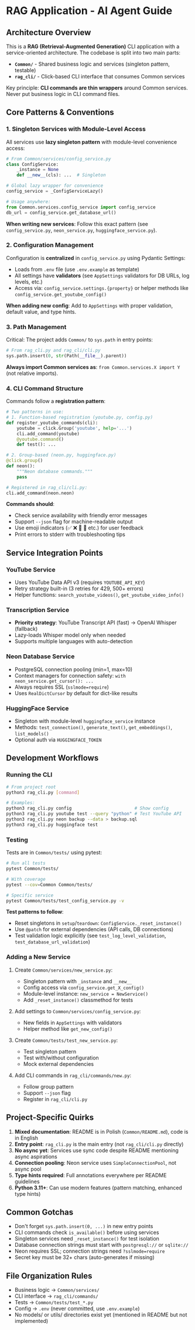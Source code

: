 # RAG Application - AI Agent Guide

## Architecture Overview

This is a **RAG (Retrieval-Augmented Generation)** CLI application with a service-oriented architecture. The codebase is split into two main parts:

- **`Common/`** - Shared business logic and services (singleton pattern, testable)
- **`rag_cli/`** - Click-based CLI interface that consumes Common services

Key principle: **CLI commands are thin wrappers** around Common services. Never put business logic in CLI command files.

## Core Patterns & Conventions

### 1. Singleton Services with Module-Level Access

All services use **lazy singleton pattern** with module-level convenience access:

```python
# From Common/services/config_service.py
class ConfigService:
    _instance = None
    def __new__(cls): ...  # Singleton

# Global lazy wrapper for convenience
config_service = _ConfigServiceLazy()

# Usage anywhere:
from Common.services.config_service import config_service
db_url = config_service.get_database_url()
```

**When writing new services**: Follow this exact pattern (see `config_service.py`, `neon_service.py`, `huggingface_service.py`).

### 2. Configuration Management

Configuration is **centralized** in `config_service.py` using Pydantic Settings:
- Loads from `.env` file (use `.env.example` as template)
- All settings have **validators** (see `AppSettings` validators for DB URLs, log levels, etc.)
- Access via: `config_service.settings.{property}` or helper methods like `config_service.get_youtube_config()`

**When adding new config**: Add to `AppSettings` with proper validation, default value, and type hints.

### 3. Path Management

Critical: The project adds `Common/` to `sys.path` in entry points:

```python
# From rag_cli.py and rag_cli/cli.py
sys.path.insert(0, str(Path(__file__).parent))
```

**Always import Common services as**: `from Common.services.X import Y` (not relative imports).

### 4. CLI Command Structure

Commands follow a **registration pattern**:

```python
# Two patterns in use:
# 1. Function-based registration (youtube.py, config.py)
def register_youtube_commands(cli):
    youtube = click.Group('youtube', help='...')
    cli.add_command(youtube)
    @youtube.command()
    def test(): ...

# 2. Group-based (neon.py, huggingface.py)
@click.group()
def neon():
    """Neon database commands."""
    pass

# Registered in rag_cli/cli.py:
cli.add_command(neon.neon)
```

**Commands should**:
- Check service availability with friendly error messages
- Support `--json` flag for machine-readable output
- Use emoji indicators (✅ ❌ 🔄 📝 etc.) for user feedback
- Print errors to stderr with troubleshooting tips

## Service Integration Points

### YouTube Service
- Uses YouTube Data API v3 (requires `YOUTUBE_API_KEY`)
- Retry strategy built-in (3 retries for 429, 500+ errors)
- Helper functions: `search_youtube_videos()`, `get_youtube_video_info()`

### Transcription Service
- **Priority strategy**: YouTube Transcript API (fast) → OpenAI Whisper (fallback)
- Lazy-loads Whisper model only when needed
- Supports multiple languages with auto-detection

### Neon Database Service
- PostgreSQL connection pooling (min=1, max=10)
- Context managers for connection safety: `with neon_service.get_cursor(): ...`
- Always requires SSL (`sslmode=require`)
- Uses `RealDictCursor` by default for dict-like results

### HuggingFace Service
- Singleton with module-level `huggingface_service` instance
- Methods: `test_connection()`, `generate_text()`, `get_embeddings()`, `list_models()`
- Optional auth via `HUGGINGFACE_TOKEN`

## Development Workflows

### Running the CLI
```bash
# From project root
python3 rag_cli.py [command]

# Examples:
python3 rag_cli.py config                        # Show config
python3 rag_cli.py youtube test --query "python" # Test YouTube API
python3 rag_cli.py neon backup --data > backup.sql
python3 rag_cli.py huggingface test
```

### Testing
Tests are in `Common/tests/` using pytest:

```bash
# Run all tests
pytest Common/tests/

# With coverage
pytest --cov=Common Common/tests/

# Specific service
pytest Common/tests/test_config_service.py -v
```

**Test patterns to follow**:
- Reset singletons in `setup`/`teardown`: `ConfigService._reset_instance()`
- Use `@patch` for external dependencies (API calls, DB connections)
- Test validation logic explicitly (see `test_log_level_validation`, `test_database_url_validation`)

### Adding a New Service

1. Create `Common/services/new_service.py`:
   - Singleton pattern with `_instance` and `__new__`
   - Config access via `config_service.get_X_config()`
   - Module-level instance: `new_service = NewService()`
   - Add `_reset_instance()` classmethod for tests

2. Add settings to `Common/services/config_service.py`:
   - New fields in `AppSettings` with validators
   - Helper method like `get_new_config()`

3. Create `Common/tests/test_new_service.py`:
   - Test singleton pattern
   - Test with/without configuration
   - Mock external dependencies

4. Add CLI commands in `rag_cli/commands/new.py`:
   - Follow group pattern
   - Support `--json` flag
   - Register in `rag_cli/cli.py`

## Project-Specific Quirks

1. **Mixed documentation**: README is in Polish (`Common/README.md`), code is in English
2. **Entry point**: `rag_cli.py` is the main entry (not `rag_cli/cli.py` directly)
3. **No async yet**: Services use sync code despite README mentioning async aspirations
4. **Connection pooling**: Neon service uses `SimpleConnectionPool`, not async pool
5. **Type hints required**: Full annotations everywhere per README guidelines
6. **Python 3.11+**: Can use modern features (pattern matching, enhanced type hints)

## Common Gotchas

- Don't forget `sys.path.insert(0, ...)` in new entry points
- CLI commands check `is_available()` before using services
- Singleton services need `_reset_instance()` for test isolation
- Database connection strings must start with `postgresql://` or `sqlite://`
- Neon requires SSL; connection strings need `?sslmode=require`
- Secret key must be 32+ chars (auto-generates if missing)

## File Organization Rules

- Business logic → `Common/services/`
- CLI interface → `rag_cli/commands/`
- Tests → `Common/tests/test_*.py`
- Config → `.env` (never committed, use `.env.example`)
- No models/ or utils/ directories exist yet (mentioned in README but not implemented)
